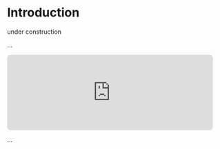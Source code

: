 # Introduction

under construction

...

<!-- https://q.uiver.app/#q=WzAsMyxbMCwwLCJcXE9tZWdhXFx0ZXh0ey1jYXR9Il0sWzIsMCwiXFxPbWVnYVxcdGV4dHstY2F0fV57b3B9Il0sWzEsMCwiXFxib3QiXSxbMCwxLCJcXE9tZWdhXi0iLDAseyJjdXJ2ZSI6LTJ9XSxbMSwwLCJcXE9tZWdhXi0iLDAseyJjdXJ2ZSI6LTJ9XSxbMCwwLCJcXE9tZWdhXntcXE9tZWdhXi19IiwwLHsiYW5nbGUiOi05MH1dXQ== -->
<iframe class="quiver-embed" src="https://q.uiver.app/#q=WzAsMyxbMCwwLCJcXE9tZWdhXFx0ZXh0ey1jYXR9Il0sWzIsMCwiXFxPbWVnYVxcdGV4dHstY2F0fV57b3B9Il0sWzEsMCwiXFxib3QiXSxbMCwxLCJcXE9tZWdhXi0iLDAseyJjdXJ2ZSI6LTJ9XSxbMSwwLCJcXE9tZWdhXi0iLDAseyJjdXJ2ZSI6LTJ9XSxbMCwwLCJcXE9tZWdhXntcXE9tZWdhXi19IiwwLHsiYW5nbGUiOi05MH1dXQ==&embed" width="477" height="176" style="border-radius: 8px; border: none;"></iframe>

...